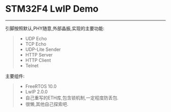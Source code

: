 # STM32F4 LwIP Demo

------

引脚按照默认,PHY随意,外部晶振,实现的主要功能:

> * UDP Echo
> * TCP Echo
> * UDP-Lite Sender
> * HTTP Server
> * HTTP Client
> * Telnet

主要组件:

> * FreeRTOS 10.0
> * LwIP 2.0.0
> * 自己重写的ETH库,包含锁机制,一定程度防丢包.
> * 很懒,其他自己探索吧.
